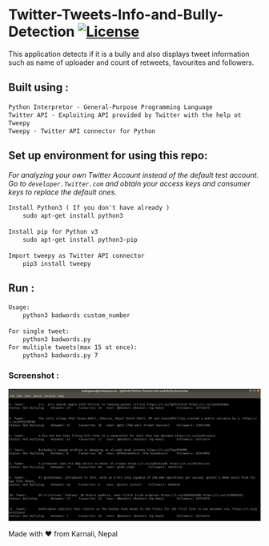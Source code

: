 # Twitter-Tweets-Info-and-Bully-Detection [![License](http://img.shields.io/:license-mit-blue.svg?style=flat-square)](https://github.com/CoolBoi567/Twitter-Tweets-Info-and-Bully-Detection/blob/master/LICENSE)

This application detects if it is a bully and also displays tweet information such as name of uploader and count of retweets, favourites and followers.


## Built using :

	Python Interpretor - General-Purpose Programming Language
	Twitter API - Exploiting API provided by Twitter with the help ot Tweepy
	Tweepy - Twitter API connector for Python


## Set up environment for using this repo:

*For analyzing your own Twitter Account instead of the default test account. Go to `developer.Twitter.com` and obtain your access keys and consumer keys to replace the default ones.*

	Install Python3 ( If you don't have already )
		sudo apt-get install python3
		
	Install pip for Python v3
		sudo apt-get install python3-pip
			
	Import tweepy as Twitter API connector
		pip3 install tweepy
		

## Run :
	Usage:
		python3 badwords custom_number
		
	For single tweet:
		python3 badwords.py
	For multiple tweets(max 15 at once):
		python3 badwords.py 7

### Screenshot :

![Screenshot of the Output](https://github.com/CoolBoi567/Twitter-Tweets-Info-and-Bully-Detection/blob/master/screenshot.png?raw=true "Screenshot of Output")


Made with ❤️ from Karnali, Nepal
